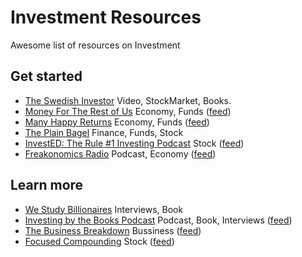 # Investment Resources
Awesome list of resources on Investment

<!---
- [LinkDescription](https://link) (Video/Podcast/Book) Stock, Economy, Accounting, Funds, Bussiness, Book, Interviews, Finance ([feed](https://rssfeed))
-->

## Get started
- [The Swedish Investor](https://www.youtube.com/c/TheSwedishInvestor/) Video, StockMarket, Books.
- [Money For The Rest of Us](https://moneyfortherestofus.com/) Economy, Funds ([feed](https://rss.art19.com/money-for-the-rest-of-us))
- [Many Happy Returns](https://many-happy-returns.captivate.fm/)  Economy, Funds  ([feed](https://feeds.captivate.fm/many-happy-returns/))
- [The Plain Bagel](https://www.youtube.com/c/ThePlainBagel/) Finance, Funds, Stock
- [InvestED: The Rule #1 Investing Podcast](http://www.investedpodcast.com/) Stock ([feed](https://feeds.megaphone.fm/investedpodcast))
- [Freakonomics Radio](http://freakonomics.com/) Podcast, Economy ([feed](https://feeds.simplecast.com/Y8lFbOT4))

## Learn more
- [We Study Billionaires](https://www.theinvestorspodcast.com/) Interviews, Book
- [Investing by the Books Podcast](https://www.investingbythebooks.com/podcast) Podcast, Book, Interviews ([feed](https://fast.wistia.com/channels/k0okf4g9ht/rss))
- [The Business Breakdown](https://anchor.fm/steven-beck) Bussiness  ([feed](https://anchor.fm/s/4974f330/podcast/rss))
- [Focused Compounding](https://focusedcompounding.com/) Stock ([feed](https://focusedcompounding.libsyn.com/rss)) 
